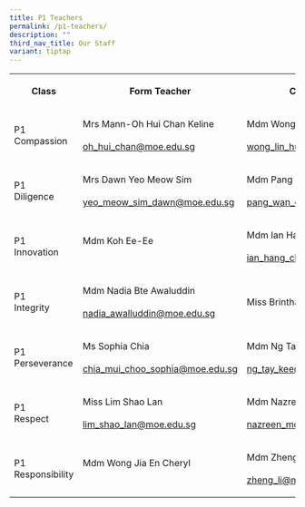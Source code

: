 ```yaml
---
title: P1 Teachers
permalink: /p1-teachers/
description: ""
third_nav_title: Our Staff
variant: tiptap
---
```

<table><tbody><tr><th rowspan="1" colspan="1"><p><strong>Class</strong></p></th><th rowspan="1" colspan="1"><p><strong>Form Teacher</strong></p></th><th rowspan="1" colspan="1"><p><strong>Co-Form Teacher</strong></p></th></tr><tr><td rowspan="1" colspan="1"><p>P1 <br>Compassion</p></td><td rowspan="1" colspan="1"><p>Mrs Mann-Oh Hui Chan Keline<br><br><a href="mailto:oh_hui_chan@moe.edu.sg" rel="noopener noreferrer nofollow" target="_blank">oh_hui_chan@moe.edu.sg</a></p></td><td rowspan="1" colspan="1"><p>Mdm Wong Lin Hui<br><br><a href="mailto:wong_lin_hui@moe.edu.sg" rel="noopener noreferrer nofollow" target="_blank">wong_lin_hui@moe.edu.sg</a></p></td></tr><tr><td rowspan="1" colspan="1"><p>P1 <br>Diligence</p></td><td rowspan="1" colspan="1"><p>Mrs Dawn Yeo Meow Sim<br><br><a href="mailto:yeo_meow_sim_dawn@moe.edu.sg" rel="noopener noreferrer nofollow" target="_blank">yeo_meow_sim_dawn@moe.edu.sg</a><br></p></td><td rowspan="1" colspan="1"><p>Mdm Pang Wan Ching<br><br><a href="mailto:pang_wan_ching@moe.edu.sg" rel="noopener noreferrer nofollow" target="_blank">pang_wan_ching@moe.edu.sg</a> <br></p></td></tr><tr><td rowspan="1" colspan="1"><p>P1 <br>Innovation</p></td><td rowspan="1" colspan="1"><p>Mdm Koh Ee-Ee<br><br></p></td><td rowspan="1" colspan="1"><p>Mdm Ian Hang Cheng<br><br><a href="mailto:ian_hang_cheng@moe.edu.sg" rel="noopener noreferrer nofollow" target="_blank">ian_hang_cheng@moe.edu.sg</a></p></td></tr><tr><td rowspan="1" colspan="1"><p>P1 <br>Integrity</p></td><td rowspan="1" colspan="1"><p>Mdm Nadia Bte Awaluddin<br><br><a href="mailto:nadia_awalluddin@moe.edu.sg" rel="noopener noreferrer nofollow" target="_blank">nadia_awalluddin@moe.edu.sg</a></p></td><td rowspan="1" colspan="1"><p>Miss Brintha<br></p></td></tr><tr><td rowspan="1" colspan="1"><p>P1 <br>Perseverance</p></td><td rowspan="1" colspan="1"><p>Ms Sophia Chia<br><br><a href="mailto:chia_mui_choo_sophia@moe.edu.sg" rel="noopener noreferrer nofollow" target="_blank">chia_mui_choo_sophia@moe.edu.sg</a></p></td><td rowspan="1" colspan="1"><p>Mdm Ng Tay Kee<br><br><a href="mailto:ng_tay_kee@moe.edu.sg" rel="noopener noreferrer nofollow" target="_blank">ng_tay_kee@moe.edu.sg</a></p></td></tr><tr><td rowspan="1" colspan="1"><p>P1 <br>Respect</p></td><td rowspan="1" colspan="1"><p>Miss Lim Shao Lan<br><br><a href="mailto:lim_shao_lan@moe.edu.sg" rel="noopener noreferrer nofollow" target="_blank">lim_shao_lan@moe.edu.sg</a></p></td><td rowspan="1" colspan="1"><p>Mdm Nazreen Bte Mohd Noor<br><br><a href="mailto:nazreen_mohamed_noor@moe.edu.sg" rel="noopener noreferrer nofollow" target="_blank">nazreen_mohamed_noor@moe.edu.sg</a></p></td></tr><tr><td rowspan="1" colspan="1"><p>P1 Responsibility</p></td><td rowspan="1" colspan="1"><p>Mdm Wong Jia En Cheryl<br><br></p></td><td rowspan="1" colspan="1"><p>Mdm Zheng Li<br><br><a href="mailto:zheng_li@moe.edu.sg" rel="noopener noreferrer nofollow" target="_blank">zheng_li@moe.edu.sg</a></p></td></tr></tbody></table><p></p>